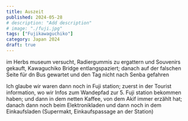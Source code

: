 ```yaml
---
title: Auszeit
published: 2024-05-28
# description: "Add description"
# image: "./fuji.jpg"
tags: ["Fujikawaguchiko"]
category: Japan 2024
draft: true
---
```


im Herbs museum versucht, Radiergummis zu ergattern und Souvenirs gekauft, Kawaguchiko Bridge entlangspaziert;
danach auf der falschen Seite für dn Bus gewartet und den Tag nicht nach Senba gefahren

Ich glaube wir waren dann noch in Fuji station; zuerst in der Tourist information, wo wir Infos zum Wandepfad zur 5. Fuji station bekommen haben; und dann in dem netten Kaffee, von dem Akif immer erzählt hat; danach dann noch beim Elektronikladen und dann noch in dem Einkaufsladen (Supermakt, Einkaufspassage an der Station)
